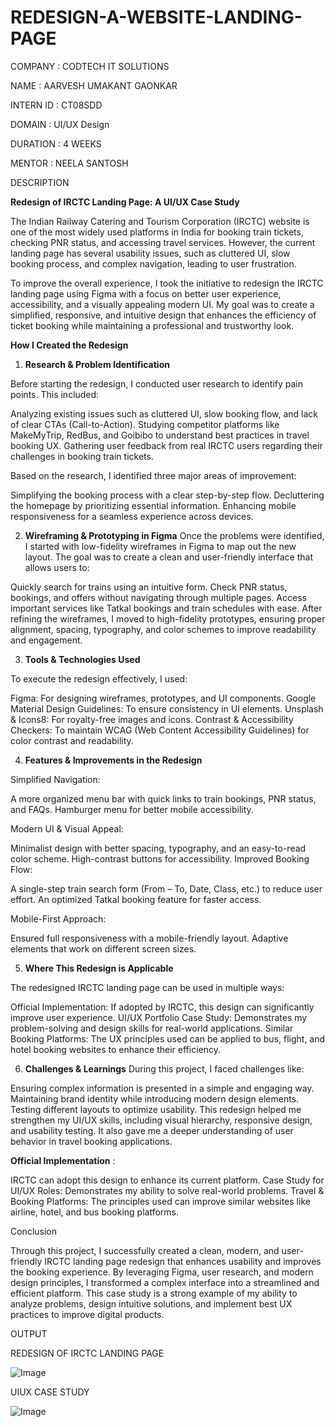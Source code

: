 # REDESIGN-A-WEBSITE-LANDING-PAGE

COMPANY : CODTECH IT SOLUTIONS

NAME : AARVESH UMAKANT GAONKAR

INTERN ID : CT08SDD

DOMAIN : UI/UX Design

DURATION : 4 WEEKS

MENTOR : NEELA SANTOSH

DESCRIPTION

**Redesign of IRCTC Landing Page: A UI/UX Case Study**

The Indian Railway Catering and Tourism Corporation (IRCTC) website is one of the most widely used platforms in India for booking train tickets, checking PNR status, and accessing travel services. However, the current landing page has several usability issues, such as cluttered UI, slow booking process, and complex navigation, leading to user frustration.

To improve the overall experience, I took the initiative to redesign the IRCTC landing page using Figma with a focus on better user experience, accessibility, and a visually appealing modern UI. My goal was to create a simplified, responsive, and intuitive design that enhances the efficiency of ticket booking while maintaining a professional and trustworthy look.

**How I Created the Redesign**

1. **Research & Problem Identification**

Before starting the redesign, I conducted user research to identify pain points. This included:

Analyzing existing issues such as cluttered UI, slow booking flow, and lack of clear CTAs (Call-to-Action).
Studying competitor platforms like MakeMyTrip, RedBus, and Goibibo to understand best practices in travel booking UX.
Gathering user feedback from real IRCTC users regarding their challenges in booking train tickets.

Based on the research, I identified three major areas of improvement:

 Simplifying the booking process with a clear step-by-step flow.
 Decluttering the homepage by prioritizing essential information.
 Enhancing mobile responsiveness for a seamless experience across devices.

2. **Wireframing & Prototyping in Figma**
Once the problems were identified, I started with low-fidelity wireframes in Figma to map out the new layout. The goal was to create a clean and user-friendly interface that allows users to:

Quickly search for trains using an intuitive form.
Check PNR status, bookings, and offers without navigating through multiple pages.
Access important services like Tatkal bookings and train schedules with ease.
After refining the wireframes, I moved to high-fidelity prototypes, ensuring proper alignment, spacing, typography, and color schemes to improve readability and engagement.

3. **Tools & Technologies Used**

To execute the redesign effectively, I used:

 Figma: For designing wireframes, prototypes, and UI components.
 Google Material Design Guidelines: To ensure consistency in UI elements.
 Unsplash & Icons8: For royalty-free images and icons.
 Contrast & Accessibility Checkers: To maintain WCAG (Web Content Accessibility Guidelines) for color contrast and readability.

4. **Features & Improvements in the Redesign**

Simplified Navigation:

A more organized menu bar with quick links to train bookings, PNR status, and FAQs.
Hamburger menu for better mobile accessibility.

 Modern UI & Visual Appeal:

Minimalist design with better spacing, typography, and an easy-to-read color scheme.
High-contrast buttons for accessibility.
 Improved Booking Flow:

A single-step train search form (From – To, Date, Class, etc.) to reduce user effort.
An optimized Tatkal booking feature for faster access.

Mobile-First Approach:

Ensured full responsiveness with a mobile-friendly layout.
Adaptive elements that work on different screen sizes.

5. **Where This Redesign is Applicable**

The redesigned IRCTC landing page can be used in multiple ways:

Official Implementation: If adopted by IRCTC, this design can significantly improve user experience.
UI/UX Portfolio Case Study: Demonstrates my problem-solving and design skills for real-world applications.
Similar Booking Platforms: The UX principles used can be applied to bus, flight, and hotel booking websites to enhance their efficiency.

6. **Challenges & Learnings**
During this project, I faced challenges like:

Ensuring complex information is presented in a simple and engaging way.
Maintaining brand identity while introducing modern design elements.
Testing different layouts to optimize usability.
This redesign helped me strengthen my UI/UX skills, including visual hierarchy, responsive design, and usability testing. It also gave me a deeper understanding of user behavior in travel booking applications.

**Official Implementation** :

 IRCTC can adopt this design to enhance its current platform.
Case Study for UI/UX Roles: Demonstrates my ability to solve real-world problems.
Travel & Booking Platforms: The principles used can improve similar websites like airline, hotel, and bus booking platforms.

Conclusion

Through this project, I successfully created a clean, modern, and user-friendly IRCTC landing page redesign that enhances usability and improves the booking experience. By leveraging Figma, user research, and modern design principles, I transformed a complex interface into a streamlined and efficient platform.
This case study is a strong example of my ability to analyze problems, design intuitive solutions, and implement best UX practices to improve digital products.

OUTPUT

REDESIGN OF IRCTC LANDING PAGE

![Image](https://github.com/user-attachments/assets/52e224a0-1d40-46d8-a4b7-fdc3c8981391)

UIUX CASE STUDY

![Image](https://github.com/user-attachments/assets/358fff3f-6055-4192-8209-ff48ccab7b5a)

